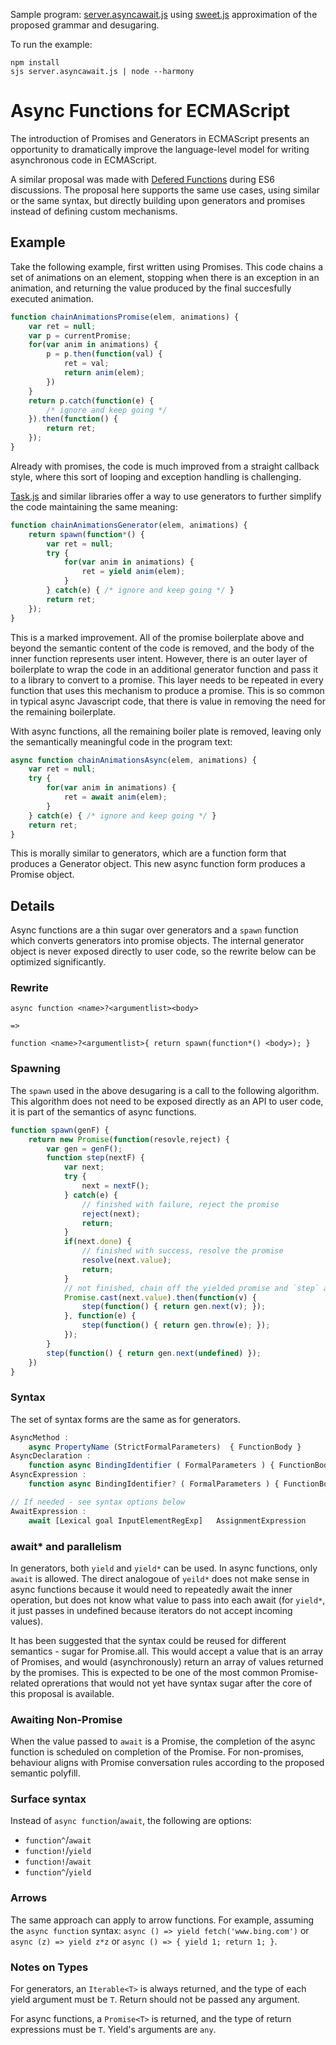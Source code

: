 Sample program: [server.asyncawait.js](server.asyncawait.js) using [sweet.js](http://sweetjs.org/) approximation of the proposed grammar and desugaring.

To run the example:
```Shell
npm install 
sjs server.asyncawait.js | node --harmony 
```

# Async Functions for  ECMAScript

The introduction of Promises and Generators in ECMAScript presents an opportunity to dramatically improve the language-level model for writing asynchronous code in ECMAScript.  

A similar proposal was made with [Defered Functions](http://wiki.ecmascript.org/doku.php?id=strawman:deferred_functions) during ES6 discussions.  The proposal here supports the same use cases, using similar or the same syntax, but directly building upon generators and promises instead of defining custom mechanisms.

## Example

Take the following example, first written using Promises.  This code chains a set of animations on an element, stopping when there is an exception in an animation, and returning the value produced by the final succesfully executed animation.

```JavaScript
function chainAnimationsPromise(elem, animations) {
    var ret = null;
    var p = currentPromise;
    for(var anim in animations) {
        p = p.then(function(val) {
            ret = val;
            return anim(elem);
        })
    }
    return p.catch(function(e) {
        /* ignore and keep going */
    }).then(function() {
        return ret;
    });
}
```

Already with promises, the code is much improved from a straight callback style, where this sort of looping and exception handling is challenging.

[Task.js](http://taskjs.org/) and similar libraries offer a way to use generators to further simplify the code maintaining the same meaning:

```JavaScript
function chainAnimationsGenerator(elem, animations) {
    return spawn(function*() {
        var ret = null;
        try {
            for(var anim in animations) {
                ret = yield anim(elem);
            }
        } catch(e) { /* ignore and keep going */ }
        return ret;
    });
}
```

This is a marked improvement.  All of the promise boilerplate above and beyond the semantic content of the code is removed, and the body of the inner function represents user intent.  However, there is an outer layer of boilerplate to wrap the code in an additional generator function and pass it to a library to convert to a promise.  This layer needs to be repeated in every function that uses this mechanism to produce a promise.  This is so common in typical async Javascript code, that there is value in removing the need for the remaining boilerplate.

With async functions, all the remaining boiler plate is removed, leaving only the semantically meaningful code in the program text:

```JavaScript
async function chainAnimationsAsync(elem, animations) {
    var ret = null;
    try {
        for(var anim in animations) {
            ret = await anim(elem);
        }
    } catch(e) { /* ignore and keep going */ }
    return ret;
}
```

This is morally similar to generators, which are a function form that produces a Generator object.  This new async function form produces a Promise object.

## Details

Async functions are a thin sugar over generators and a `spawn` function which converts generators into promise objects.  The internal generator object is never exposed directly to user code, so the rewrite below can be optimized significantly.

### Rewrite

```
async function <name>?<argumentlist><body>

=>

function <name>?<argumentlist>{ return spawn(function*() <body>); }
```

### Spawning

The `spawn` used in the above desugaring is a call to the following algorithm.  This algorithm does not need to be exposed directly as an API to user code, it is part of the semantics of async functions.

```JavaScript
function spawn(genF) {
    return new Promise(function(resovle,reject) {
        var gen = genF();
        function step(nextF) {
            var next;
            try {
                next = nextF();
            } catch(e) {
                // finished with failure, reject the promise
                reject(next); 
                return;
            }
            if(next.done) {
                // finished with success, resolve the promise
                resolve(next.value);
                return;
            } 
            // not finished, chain off the yielded promise and `step` again
            Promise.cast(next.value).then(function(v) {
                step(function() { return gen.next(v); });      
            }, function(e) {
                step(function() { return gen.throw(e); });
            });
        }
        step(function() { return gen.next(undefined) });
    })
}
```

### Syntax

The set of syntax forms are the same as for generators.

```JavaScript
AsyncMethod :
    async PropertyName (StrictFormalParameters)  { FunctionBody } 
AsyncDeclaration :
    function async BindingIdentifier ( FormalParameters ) { FunctionBody }
AsyncExpression :
    function async BindingIdentifier? ( FormalParameters ) { FunctionBody }

// If needed - see syntax options below
AwaitExpression :
    await [Lexical goal InputElementRegExp]   AssignmentExpression 
```

### await* and parallelism

In generators, both `yield` and `yield*` can be used.  In async functions, only `await` is allowed.  The direct analogoue of `yeild*` does not make sense in async functions because it would need to repeatedly await the inner operation, but does not know what value to pass into each await (for `yield*`, it just passes in undefined because iterators do not accept incoming values).

It has been suggested that the syntax could be reused for different semantics - sugar for Promise.all.  This would accept a value that is an array of Promises, and would (asynchronously) return an array of values returned by the promises.  This is expected to be one of the most common Promise-related oprerations that would not yet have syntax sugar after the core of this proposal is available. 

### Awaiting Non-Promise

When the value passed to `await` is a Promise, the completion of the async function is scheduled on completion of the Promise.  For non-promises, behaviour aligns with Promise conversation rules according to the proposed semantic polyfill.

### Surface syntax
Instead of `async function`/`await`, the following are options:
- `function^`/`await`
- `function!`/`yield`
- `function!`/`await`
- `function^`/`yield`

### Arrows
The same approach can apply to arrow functions.  For example, assuming the `async function` syntax:   `async () => yield fetch('www.bing.com')` or `async (z) => yield z*z` or `async () => { yield 1; return 1; }`.

### Notes on Types
For generators, an `Iterable<T>` is always returned, and the type of each yield argument must be `T`.  Return should not be passed any argument.

For async functions, a `Promise<T>` is returned, and the type of return expressions must be `T`.  Yield's arguments are `any`.
